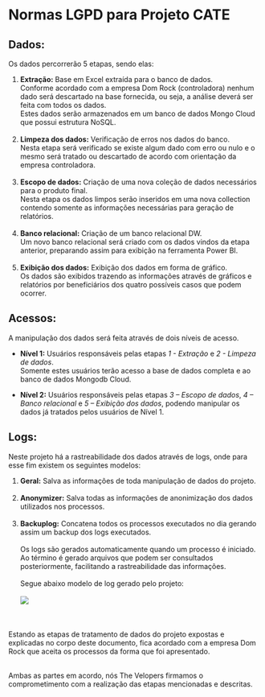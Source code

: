 # Normas LGPD para Projeto CATE

## Dados:

Os dados percorrerão 5 etapas, sendo elas:

1. **Extração:** Base em Excel extraída para o banco de dados. 
<br> Conforme acordado com a empresa Dom Rock (controladora) nenhum dado será descartado na base fornecida, ou seja, a análise deverá ser feita com todos os dados. 
<br> Estes dados serão armazenados em um banco de dados Mongo Cloud que possui estrutura NoSQL. <br><br>
2. **Limpeza dos dados:** Verificação de erros nos dados do banco. 
<br> Nesta etapa será verificado se existe algum dado com erro ou nulo e o mesmo será tratado ou descartado de acordo com orientação da empresa controladora. <br><br>
3. **Escopo de dados:** Criação de uma nova coleção de dados necessários para o produto final. 
<br> Nesta etapa os dados limpos serão inseridos em uma nova collection contendo somente as informações necessárias para geração de relatórios. <br><br>
4. **Banco relacional:** Criação de um banco relacional DW. 
<br> Um novo banco relacional será criado com os dados vindos da etapa anterior, preparando assim para exibição na ferramenta Power BI. <br><br>
5. **Exibição dos dados:** Exibição dos dados em forma de gráfico. 
<br> Os dados são exibidos trazendo as informações através de gráficos e relatórios por beneficiários dos quatro possíveis casos que podem ocorrer. 

## Acessos:

A manipulação dos dados será feita através de dois níveis de acesso. 

* **Nível 1:** Usuários responsáveis pelas etapas *1 - Extração* e *2 - Limpeza de dados*. 
<br> Somente estes usuários terão acesso a base de dados completa e ao banco de dados Mongodb Cloud. 

* **Nível 2:** Usuários responsáveis pelas etapas *3 – Escopo de dados*, *4 – Banco relacional* e *5 – Exibição dos dados*, podendo manipular os dados já tratados pelos usuários de Nível 1. 

## Logs:

Neste projeto há a rastreabilidade dos dados através de logs, onde para esse fim existem 
os seguintes modelos:

1. **Geral:** Salva as informações de toda manipulação de dados do projeto. <br><br>
2. **Anonymizer:** Salva todas as informações de anonimização dos dados utilizados nos processos. <br><br>
3. **Backuplog:** Concatena todos os processos executados no dia gerando assim um backup dos logs executados.
<br><br> Os logs são gerados automaticamente quando um processo é iniciado. Ao término é gerado arquivos que podem ser consultados posteriormente, facilitando a rastreabilidade das informações.
<br><br> Segue abaixo modelo de log gerado pelo projeto: <br><br>
 ![](https://github.com/API-6-SEMESTRE/Documentacao/blob/main/LGPD/imagens/imagemLog.png)

 <br><br> Estando as etapas de tratamento de dados do projeto expostas e explicadas no corpo deste documento, fica acordado com a empresa Dom Rock que aceita os processos da forma que foi apresentado.

<br> Ambas as partes em acordo, nós The Velopers firmamos o comprometimento com a realização das etapas mencionadas e descritas.